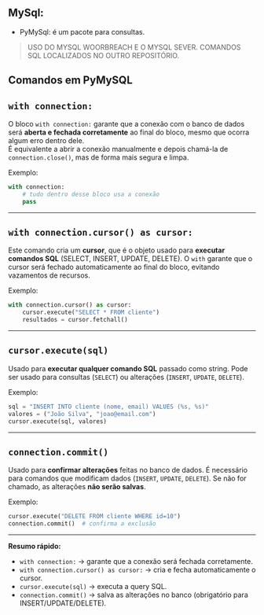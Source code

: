 ## MySql:
- PyMySql: é um pacote para consultas.
> USO DO MYSQL WOORBREACH E O MYSQL SEVER.
> COMANDOS SQL LOCALIZADOS NO OUTRO REPOSITÓRIO.

## Comandos em PyMySQL

## `with connection:`
O bloco `with connection:` garante que a conexão com o banco de dados será **aberta e fechada corretamente** ao final do bloco, mesmo que ocorra algum erro dentro dele.  
É equivalente a abrir a conexão manualmente e depois chamá-la de `connection.close()`, mas de forma mais segura e limpa.

Exemplo:
```python
with connection:
    # tudo dentro desse bloco usa a conexão
    pass
````

---

## `with connection.cursor() as cursor:`

Este comando cria um **cursor**, que é o objeto usado para **executar comandos SQL** (SELECT, INSERT, UPDATE, DELETE).
O `with` garante que o cursor será fechado automaticamente ao final do bloco, evitando vazamentos de recursos.

Exemplo:

```python
with connection.cursor() as cursor:
    cursor.execute("SELECT * FROM cliente")
    resultados = cursor.fetchall()
```

---

## `cursor.execute(sql)`

Usado para **executar qualquer comando SQL** passado como string.
Pode ser usado para consultas (`SELECT`) ou alterações (`INSERT`, `UPDATE`, `DELETE`).

Exemplo:

```python
sql = "INSERT INTO cliente (nome, email) VALUES (%s, %s)"
valores = ("João Silva", "joao@email.com")
cursor.execute(sql, valores)
```

---

## `connection.commit()`

Usado para **confirmar alterações** feitas no banco de dados.
É necessário para comandos que modificam dados (`INSERT`, `UPDATE`, `DELETE`).
Se não for chamado, as alterações **não serão salvas**.

Exemplo:

```python
cursor.execute("DELETE FROM cliente WHERE id=10")
connection.commit()  # confirma a exclusão
```

---

**Resumo rápido:**

* `with connection:` → garante que a conexão será fechada corretamente.
* `with connection.cursor() as cursor:` → cria e fecha automaticamente o cursor.
* `cursor.execute(sql)` → executa a query SQL.
* `connection.commit()` → salva as alterações no banco (obrigatório para INSERT/UPDATE/DELETE).

```

